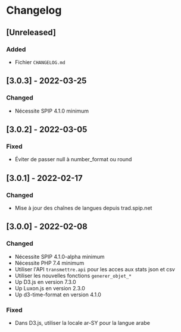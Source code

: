 # Changelog

## [Unreleased]

### Added

- Fichier `CHANGELOG.md`


## [3.0.3] - 2022-03-25

### Changed

- Nécessite SPIP 4.1.0 minimum


## [3.0.2] - 2022-03-05

### Fixed

- Éviter de passer null à number_format ou round


## [3.0.1] - 2022-02-17

### Changed

- Mise à jour des chaînes de langues depuis trad.spip.net


## [3.0.0] - 2022-02-08

### Changed

- Nécessite SPIP 4.1.0-alpha minimum
- Nécessite PHP 7.4 minimum
- Utiliser l'API `transmettre.api` pour les acces aux stats json et csv
- Utiliser les nouvelles fonctions `generer_objet_*`
- Up D3.js en version 7.3.0
- Up Luxon.js en version 2.3.0
- Up d3-time-format en version 4.1.0

### Fixed

- Dans D3.js, utiliser la locale ar-SY pour la langue arabe
